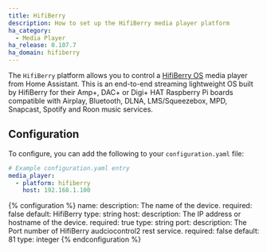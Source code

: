 ```yaml
---
title: HifiBerry
description: How to set up the HifiBerry media player platform
ha_category:
  - Media Player
ha_release: 0.107.7
ha_domain: hifiberry
---
```


The `HifiBerry` platform allows you to control a [HifiBerry OS](https://www.hifiberry.com/hifiberryos/) media player from Home Assistant. This is an end-to-end streaming lightweight OS built by HifiBerry for their Amp+, DAC+ or Digi+ HAT Raspberry Pi boards compatible with Airplay, Bluetooth, DLNA, LMS/Squeezebox, MPD, Snapcast, Spotify and Roon music services.


## Configuration

To configure, you can add the following to your `configuration.yaml` file:

```yaml
# Example configuration.yaml entry
media_player:
  - platform: hifiberry
    host: 192.168.1.100
```

{% configuration %}
name:
  description: The name of the device.
  required: false
  default: HifiBerry
  type: string
host:
  description: The IP address or hostname of the device.
  required: true
  type: string
port:
  description: The Port number of HifiBerry audciocontrol2 rest service.
  required: false
  default: 81
  type: integer
{% endconfiguration %}
